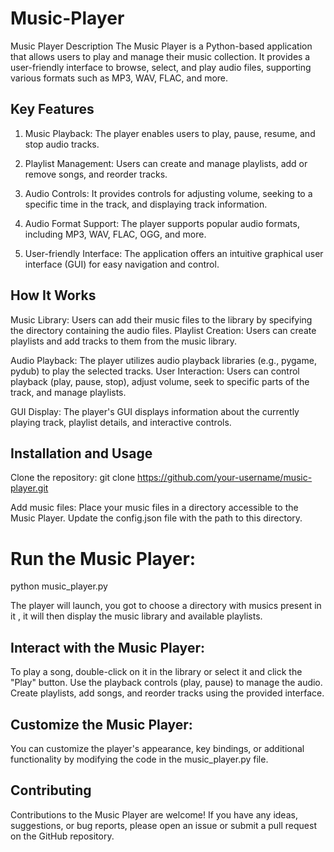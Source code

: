 # Music-Player
Music Player
Description
The Music Player is a Python-based application that allows users to play and manage their music collection. It provides a user-friendly interface to browse, select, and play audio files, supporting various formats such as MP3, WAV, FLAC, and more.

## Key Features

1. Music Playback: The player enables users to play, pause, resume, and stop audio tracks.

2. Playlist Management: Users can create and manage playlists, add or remove songs, and reorder tracks.

3. Audio Controls: It provides controls for adjusting volume, seeking to a specific time in the track, and displaying track information.

4. Audio Format Support: The player supports popular audio formats, including MP3, WAV, FLAC, OGG, and more.

5. User-friendly Interface: The application offers an intuitive graphical user interface (GUI) for easy navigation and control.

## How It Works

Music Library: Users can add their music files to the library by specifying the directory containing the audio files.
Playlist Creation: Users can create playlists and add tracks to them from the music library.

Audio Playback: The player utilizes audio playback libraries (e.g., pygame, pydub) to play the selected tracks.
User Interaction: Users can control playback (play, pause, stop), adjust volume, seek to specific parts of the track, and manage playlists.

GUI Display: The player's GUI displays information about the currently playing track, playlist details, and interactive controls.

## Installation and Usage

Clone the repository:
git clone https://github.com/your-username/music-player.git

Add music files:
Place your music files in a directory accessible to the Music Player. Update the config.json file with the path to this directory.

# Run the Music Player:

python music_player.py

The player will launch, you got to choose a directory with musics present in it , it will then display the music library and available playlists.

## Interact with the Music Player:

To play a song, double-click on it in the library or select it and click the "Play" button.
Use the playback controls (play, pause) to manage the audio. Create playlists, add songs, and reorder tracks using the provided interface.

## Customize the Music Player:

You can customize the player's appearance, key bindings, or additional functionality by modifying the code in the music_player.py file.

## Contributing
Contributions to the Music Player are welcome! If you have any ideas, suggestions, or bug reports, please open an issue or submit a pull request on the GitHub repository.
